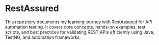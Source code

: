 # RestAssured
This repository documents my learning journey with RestAssured for API automation testing. It covers core concepts, hands-on examples, test scripts, and best practices for validating REST APIs efficiently using Java, TestNG, and automation frameworks.
